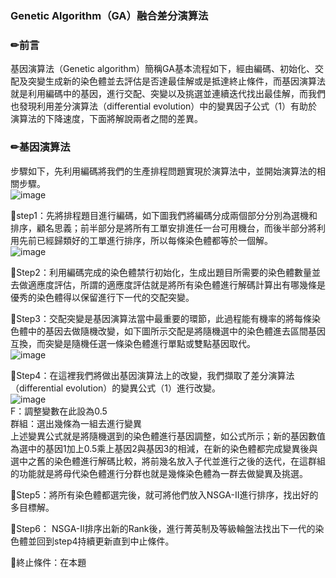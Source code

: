 ### Genetic Algorithm（GA）融合差分演算法
### ✏前言
基因演算法（Genetic algorithm）簡稱GA基本流程如下，經由編碼、初始化、交配及突變生成新的染色體並去評估是否達最佳解或是抵達終止條件，而基因演算法就是利用編碼中的基因，進行交配、突變以及挑選並連續迭代找出最佳解，而我們也發現利用差分演算法（differential evolution）中的變異因子公式（1）有助於演算法的下降速度，下面將解說兩者之間的差異。

### ✏基因演算法
步驟如下，先利用編碼將我們的生產排程問題實現於演算法中，並開始演算法的相關步驟。  
![image](https://user-images.githubusercontent.com/97092223/149270501-46b5a62c-85b0-4c00-b5e5-380805ec7f31.png)  

📎step1：先將排程題目進行編碼，如下圖我們將編碼分成兩個部分分別為選機和排序，顧名思義；前半部分是將所有工單安排進任一台可用機台，而後半部分將利用先前已經歸類好的工單進行排序，所以每條染色體都等於一個解。  
![image](https://user-images.githubusercontent.com/97092223/149270620-e9247085-88e5-48e2-98e9-e49bfde4ceb3.png)  

📎Step2：利用編碼完成的染色體禁行初始化，生成出題目所需要的染色體數量並去做適應度評估，所謂的適應度評估就是將所有染色體進行解碼計算出有哪幾條是優秀的染色體得以保留進行下一代的交配突變。  

📎Step3：交配突變是基因演算法當中最重要的環節，此過程能有機率的將每條染色體中的基因去做隨機改變，如下圖所示交配是將隨機選中的染色體進去區間基因互換，而突變是隨機任選一條染色體進行單點或雙點基因取代。  
![image](https://user-images.githubusercontent.com/97092223/149270840-464a6dc5-0723-47ca-b707-a73f680ca4ae.png)

📎Step4：在這裡我們將做出基因演算法上的改變，我們擷取了差分演算法（differential evolution）的變異公式（1）進行改變。  
![image](https://user-images.githubusercontent.com/97092223/149270883-15d0419a-a9bd-4867-acdd-a365acafd285.png)  
F：調整變數在此設為0.5  
群組：選出幾條為一組去進行變異  
上述變異公式就是將隨機選到的染色體進行基因調整，如公式所示；新的基因數值為選中的基因1加上0.5乘上基因2與基因3的相減，在新的染色體都完成變異後與選中之舊的染色體進行解碼比較，將前幾名放入子代並進行之後的迭代，在這群組的功能就是將母代染色體進行分群也就是幾條染色體為一群去做變異及挑選。

📎Step5：將所有染色體都選完後，就可將他們放入NSGA-II進行排序，找出好的多目標解。

📎Step6： NSGA-II排序出新的Rank後，進行菁英制及等級輪盤法找出下一代的染色體並回到step4持續更新直到中止條件。

📎終止條件：在本題
